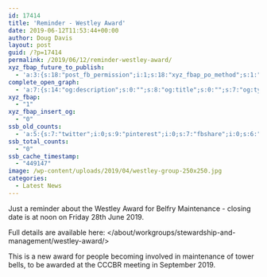 ```yaml
---
id: 17414
title: 'Reminder - Westley Award'
date: 2019-06-12T11:53:44+00:00
author: Doug Davis
layout: post
guid: /?p=17414
permalink: /2019/06/12/reminder-westley-award/
xyz_fbap_future_to_publish:
  - 'a:3:{s:18:"post_fb_permission";i:1;s:18:"xyz_fbap_po_method";s:1:"2";s:16:"xyz_fbap_message";s:62:"News item added to the CCCBR website: {POST_TITLE} {PERMALINK}";}'
complete_open_graph:
  - 'a:7:{s:14:"og:description";s:0:"";s:8:"og:title";s:0:"";s:7:"og:type";s:0:"";s:12:"twitter:card";s:7:"summary";s:15:"twitter:creator";s:0:"";s:19:"twitter:description";s:0:"";s:8:"og:image";s:5:"16738";}'
xyz_fbap:
  - "1"
xyz_fbap_insert_og:
  - "0"
ssb_old_counts:
  - 'a:5:{s:7:"twitter";i:0;s:9:"pinterest";i:0;s:7:"fbshare";i:0;s:6:"reddit";i:0;s:6:"tumblr";N;}'
ssb_total_counts:
  - "0"
ssb_cache_timestamp:
  - "449147"
image: /wp-content/uploads/2019/04/westley-group-250x250.jpg
categories:
  - Latest News
---
```

Just a reminder about the Westley Award for Belfry Maintenance - closing date is at noon on Friday 28th June 2019.

Full details are available here: </about/workgroups/stewardship-and-management/westley-award/>

This is a new award for people becoming involved in maintenance of tower bells, to be awarded at the CCCBR meeting in September 2019.
